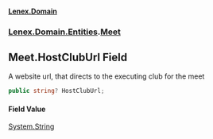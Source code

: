 #### [Lenex.Domain](index.md 'index')
### [Lenex.Domain.Entities](Lenex.Domain.Entities.md 'Lenex.Domain.Entities').[Meet](Lenex.Domain.Entities.Meet.md 'Lenex.Domain.Entities.Meet')

## Meet.HostClubUrl Field

A website url, that directs to the executing club for the meet

```csharp
public string? HostClubUrl;
```

#### Field Value
[System.String](https://docs.microsoft.com/en-us/dotnet/api/System.String 'System.String')